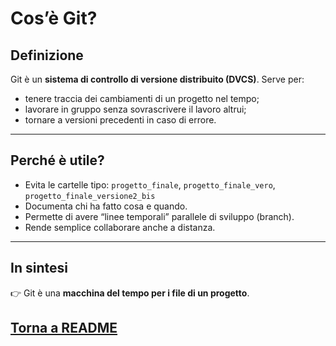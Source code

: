 # Cos’è Git?

## Definizione
Git è un **sistema di controllo di versione distribuito (DVCS)**.
Serve per:
- tenere traccia dei cambiamenti di un progetto nel tempo;
- lavorare in gruppo senza sovrascrivere il lavoro altrui;
- tornare a versioni precedenti in caso di errore.

---

## Perché è utile?
- Evita le cartelle tipo:
  `progetto_finale`, `progetto_finale_vero`, `progetto_finale_versione2_bis`
- Documenta chi ha fatto cosa e quando.
- Permette di avere “linee temporali” parallele di sviluppo (branch).
- Rende semplice collaborare anche a distanza.

---

## In sintesi
👉 Git è una **macchina del tempo per i file di un progetto**.

## [Torna a README](README.md)
